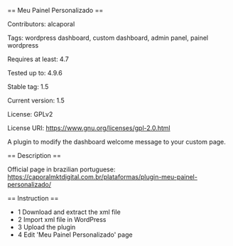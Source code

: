 == Meu Painel Personalizado ==

Contributors: alcaporal

Tags: wordpress dashboard, custom dashboard, admin panel, painel wordpress

Requires at least: 4.7

Tested up to: 4.9.6

Stable tag: 1.5

Current version: 1.5

License: GPLv2

License URI: https://www.gnu.org/licenses/gpl-2.0.html

A plugin to modify the dashboard welcome message to your custom page.

== Description ==

Official page in brazilian portuguese: https://caporalmktdigital.com.br/plataformas/plugin-meu-painel-personalizado/

== Instruction ==

* 1 Download and extract the xml file
* 2 Import xml file in WordPress
* 3 Upload the plugin 
* 4 Edit 'Meu Painel Personalizado' page
